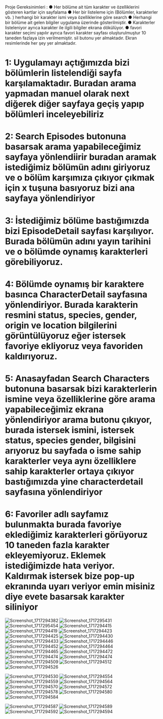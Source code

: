 Proje Gereksinimleri :
●  Her bölüme ait tüm karakter ve özelliklerini gösteren kartlar için sayfalama
● Her bir listeleme için (Bölümler, karakterler vb. ) herhangi bir karakter ismi veya
özelliklerine göre search
● Herhangi bir bölüme ait gelen bilgiler uygulama üzerinde gösterilmiştir.
● Karakterler listeleniyor ayrıca karakter ile ilgili bilgiler ekrana dökülüyor.
● favori karakter seçimi yapılır ayrıca favori karakter sayfası oluşturulmuştur 10 taneden fazlaya izin verilmemiştir. sil butonu yer almaktadır. Ekran resimlerinde her şey yer almaktadır.

# 1: Uygulamayı açtığımızda bizi bölümlerin listelendiği sayfa karşılamaktadır. Buradan arama yapmadan manuel olarak next diğerek diğer sayfaya geçiş yapıp bölümleri inceleyebiliriz
# 2: Search Episodes butonuna basarsak arama yapabileceğimiz sayfaya yönlendiirir buradan aramak istediğimiz bölümün adını giriyoruz ve o bölüm karşımıza çıkıyor çıkmak için x tuşuna basıyoruz bizi ana sayfaya yönlendiriyor
# 3: İstediğimiz bölüme bastığımızda bizi EpisodeDetail sayfası karşılıyor. Burada bölümün adını yayın tarihini ve o bölümde oynamış karakterleri görebiliyoruz.
# 4: Bölümde oynamış bir karaktere basınca CharacterDetail sayfasına yönlendiriyor. Burada karakterin resmini status, species, gender, origin ve location bilgilerini görüntülüyoruz eğer istersek favoriye ekliyoruz veya favoriden kaldırıyoruz.
# 5: Anasayfadan Search Characters butonuna basarsak bizi karakterlerin ismine veya özelliklerine göre arama  yapabileceğimiz ekrana yönlendiriyor arama butonu çıkıyor, burada istersek ismini, istersek status, species gender, bilgisini arıyoruz bu sayfada o isme sahip karakterler veya  aynı özelliklere sahip karakterler ortaya çıkıyor bastığımızda yine characterdetail sayfasına yönlendiriyor
# 6:  Favoriler adlı sayfamız bulunmakta burada favoriye eklediğimiz karakterleri görüyoruz 10 taneden fazla karakter ekleyemiyoruz. Eklemek istediğimizde hata veriyor.  Kaldırmak istersek bize pop-up ekranında uyarı veriyor emin misiniz diye evete basarsak karakter siliniyor

![Screenshot_1717294382](https://github.com/alpgurlee/RickAndMortyApp/assets/66573571/909c201c-d494-4b22-9924-1b747acecaba)
![Screenshot_1717295431](https://github.com/alpgurlee/RickAndMortyApp/assets/66573571/ccc1f43b-6412-4b0c-9ad8-b1af32b91d0d)
![Screenshot_1717295454](https://github.com/alpgurlee/RickAndMortyApp/assets/66573571/dbdbc5ee-c56e-4de6-9864-f61b527f9455)
![Screenshot_1717294415](https://github.com/alpgurlee/RickAndMortyApp/assets/66573571/883fab36-565a-46c3-ba0e-68c68f53e847)
![Screenshot_1717294419](https://github.com/alpgurlee/RickAndMortyApp/assets/66573571/3a461608-0ae9-4757-afed-e3b5b5e50769)
![Screenshot_1717294423](https://github.com/alpgurlee/RickAndMortyApp/assets/66573571/aabf7bac-875f-4a7f-9cc9-37abc17609c9)
![Screenshot_1717294425](https://github.com/alpgurlee/RickAndMortyApp/assets/66573571/7ceb036b-5d51-4ed8-a143-b9108ec9a12b)
![Screenshot_1717294430](https://github.com/alpgurlee/RickAndMortyApp/assets/66573571/a7628a76-c411-4406-8dbd-fa70c89a9455)
![Screenshot_1717294433](https://github.com/alpgurlee/RickAndMortyApp/assets/66573571/461a9804-8f41-4ecd-8807-a071416ad8ee)
![Screenshot_1717294446](https://github.com/alpgurlee/RickAndMortyApp/assets/66573571/6e3bcfce-fe13-4b7e-a564-18f0ba76e163)
![Screenshot_1717294452](https://github.com/alpgurlee/RickAndMortyApp/assets/66573571/70fa962d-92fe-42b1-9eea-5d0b2df77aed)
![Screenshot_1717294464](https://github.com/alpgurlee/RickAndMortyApp/assets/66573571/9af57f46-0f8f-4e79-a7cf-c839a122b991)
![Screenshot_1717294465](https://github.com/alpgurlee/RickAndMortyApp/assets/66573571/dcad3abb-69fd-450c-9a55-cda5ed69a965)
![Screenshot_1717294472](https://github.com/alpgurlee/RickAndMortyApp/assets/66573571/d4600929-e658-4d92-968d-c9a00d0e24f9)
![Screenshot_1717294474](https://github.com/alpgurlee/RickAndMortyApp/assets/66573571/84ef4570-cf7f-4e59-a0d8-fcd8ffcee6ca)
![Screenshot_1717294474](https://github.com/alpgurlee/RickAndMortyApp/assets/66573571/2484b0e0-a076-46c4-8c8d-b86ffe1d2173)
![Screenshot_1717294509](https://github.com/alpgurlee/RickAndMortyApp/assets/66573571/19e99cd5-008d-471b-a78d-78756e95b948)
![Screenshot_1717294512](https://github.com/alpgurlee/RickAndMortyApp/assets/66573571/72a15971-b409-4f7e-a432-581313b94e13)
![Screenshot_1717294526](https://github.com/alpgurlee/RickAndMortyApp/assets/66573571/fe42a7d8-aef4-4cc6-91cf-b0b0d57e82f7)


![Screenshot_1717294530](https://github.com/alpgurlee/RickAndMortyApp/assets/66573571/e3b06ec5-53ba-4ac5-8792-194023022ddc)
![Screenshot_1717294554](https://github.com/alpgurlee/RickAndMortyApp/assets/66573571/b45e36ef-fe09-45f7-af3f-6aa4bf2a9fb4)
![Screenshot_1717294559](https://github.com/alpgurlee/RickAndMortyApp/assets/66573571/c06bc9f5-a851-4209-a066-3487c4d5fe82)
![Screenshot_1717294564](https://github.com/alpgurlee/RickAndMortyApp/assets/66573571/66ffa38b-664e-4272-b8b2-e295c2f88793)
![Screenshot_1717294570](https://github.com/alpgurlee/RickAndMortyApp/assets/66573571/839a2b0a-299d-4a20-bc81-c4d9b2908c3c)
![Screenshot_1717294572](https://github.com/alpgurlee/RickAndMortyApp/assets/66573571/e8da6733-9482-4747-82d0-95329d95ca51)
![Screenshot_1717294578](https://github.com/alpgurlee/RickAndMortyApp/assets/66573571/7252bedf-0640-4ea5-baea-3bd7ee68e436)
![Screenshot_1717294580](https://github.com/alpgurlee/RickAndMortyApp/assets/66573571/85201308-684d-432f-8d03-9a8e0280810e)
![Screenshot_1717294584](https://github.com/alpgurlee/RickAndMortyApp/assets/66573571/ef4d09dc-2380-442b-af6d-19c7cc7ca045)


![Screenshot_1717294587](https://github.com/alpgurlee/RickAndMortyApp/assets/66573571/5f59284e-8e2f-4e28-b0c8-7569e348cfda)
![Screenshot_1717294589](https://github.com/alpgurlee/RickAndMortyApp/assets/66573571/45929906-bc6a-4818-8752-ddb762c610d8)
![Screenshot_1717294592](https://github.com/alpgurlee/RickAndMortyApp/assets/66573571/49f88221-1be9-4a9e-9363-89b9f0ef4a00)
![Screenshot_1717294594](https://github.com/alpgurlee/RickAndMortyApp/assets/66573571/5c6bdf12-aa52-442b-beb1-2bbfcb9be39c)



